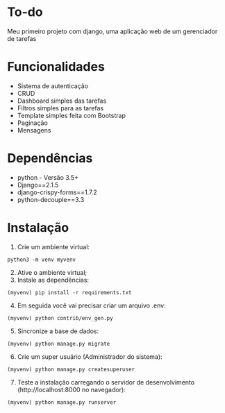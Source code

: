 # To-do
Meu primeiro projeto com django, uma aplicação web de um gerenciador de tarefas

# Funcionalidades
- Sistema de autenticação
- CRUD
- Dashboard simples das tarefas
- Filtros simples para as tarefas
- Template simples feita com Bootstrap
- Paginação
- Mensagens

# Dependências
- python - Versão 3.5+
- Django==2.1.5
- django-crispy-forms==1.7.2
- python-decouple==3.3

# Instalação
1. Crie um ambiente virtual:
```
python3 -m venv myvenv
```
2. Ative o ambiente virtual;
3. Instale as dependências:
```
(myvenv) pip install -r requirements.txt
```
4. Em seguida você vai precisar criar um arquivo .env:
```
(myvenv) python contrib/env_gen.py
```
5. Sincronize a base de dados:
```
(myvenv) python manage.py migrate
```
6. Crie um super usuário (Administrador do sistema):
```
(myvenv) python manage.py createsuperuser
```
7. Teste a instalação carregando o servidor de desenvolvimento (http://localhost:8000 no navegador):
```
(myvenv) python manage.py runserver
```